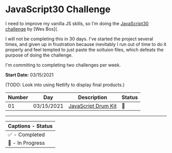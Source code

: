 # JavaScript30 Challenge

I need to improve my vanilla JS skills, so I'm doing the [JavaScript30 challenge](https://javascript30.com/) by [Wes Bos](.

I will not be completing this in 30 days. I've started the project several times, and given up in frustration because inevitably I run out of time to do it properly and feel tempted to just paste the soltuion files, which defeats the purpose of doing the challenge. 

I'm commiting to completing two challenges per week.

**Start Date:** 03/15/2021

(TODO: Look into using Netlify to display final products.)

Number | Day        | Description            | Status
--|-----------|------------------------|---
01|03/15/2021 |[JavaScript Drum Kit](challenge-files/01%20-%20JavaScript%20Drum%20Kit/) | 💫
___

|Captions - Status |
|---------|
| ✅ - Completed |
| 💫 - In Progress |
